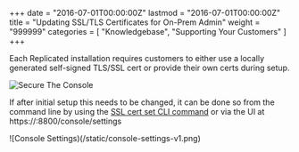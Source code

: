+++
date = "2016-07-01T00:00:00Z"
lastmod = "2016-07-01T00:00:00Z"
title = "Updating SSL/TLS Certificates for On-Prem Admin"
weight = "999999"
categories = [ "Knowledgebase", "Supporting Your Customers" ]
+++

Each Replicated installation requires customers to either use a locally generated 
self-signed TLS/SSL cert or provide their own certs during setup.

![Secure The Console](/static/secure-the-console.png)

If after initial setup this needs to be changed, it can be done so from the command 
line by using the 
[SSL cert set CLI command](http://docs.replicated.com/docs/on-prem-cli#section-certificate-configuration-via-cli) 
or via the UI at https://:8800/console/settings

![Console Settings)(/static/console-settings-v1.png)

